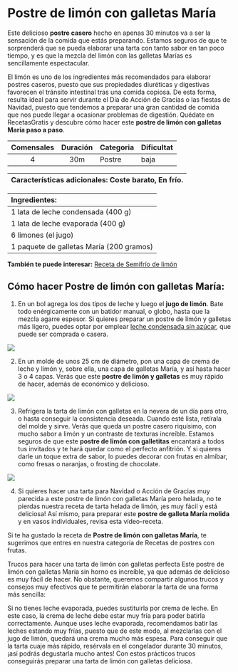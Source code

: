 # Postre de limón con galletas María

Este delicioso **postre casero** hecho en apenas 30 minutos va a ser la sensación de la comida que estás preparando. Estamos seguros de que te sorprenderá que se pueda elaborar una tarta con tanto sabor en tan poco tiempo, y es que la mezcla del limón con las galletas Marías es sencillamente espectacular.

El limón es uno de los ingredientes más recomendados para elaborar postres caseros, puesto que sus propiedades diuréticas y digestivas favorecen el tránsito intestinal tras una comida copiosa. De esta forma, resulta ideal para servir durante el Día de Acción de Gracias o las fiestas de Navidad, puesto que tendemos a preparar una gran cantidad de comida que nos puede llegar a ocasionar problemas de digestión. Quédate en RecetasGratis y descubre cómo hacer este **postre de limón con galletas María paso a paso**.


| Comensales | Duración  | Categoria | Dificultat |
|:----------:|:---------:|:----------|:-----------|
| 4          | 30m       | Postre    | baja       |

| Características adicionales: Coste barato, En frío. |
|:----------------------------------------------------|

| Ingredientes: |
|:-----------------------------------------|
| 1 lata de leche condensada (400 g)       |
| 1 lata de leche evaporada (400 g)        |
| 6 limones (el jugo)                      |
| 1 paquete de galletas María (200 gramos) |

**También te puede interesar:** [Receta de Semifrío de limón](https://www.recetasgratis.net/receta-de-postre-de-limon-con-galletas-maria-44709.html#nutritional-info)

## Cómo hacer Postre de limón con galletas María: 

1. En un bol agrega los dos tipos de leche y luego el **jugo de limón**. Bate todo enérgicamente con un batidor manual, o globo, hasta que la mezcla agarre espesor. Si quieres preparar un postre de limón y galletas más ligero, puedes optar por emplear [leche condensada sin azúcar](https://www.recetasgratis.net/receta-de-leche-condensada-sin-azucar-55895.html), que puede ser comprada o casera.

![](https://cdn0.recetasgratis.net/es/posts/9/0/7/postre_de_limon_con_galletas_maria_44709_paso_0_orig.jpg)

2. En un molde de unos 25 cm de diámetro, pon una capa de crema de leche y limón y, sobre ella, una capa de galletas María, y así hasta hacer 3 o 4 capas. Verás que este **postre de limón y galletas** es muy rápido de hacer, además de económico y delicioso.

![](https://cdn0.recetasgratis.net/es/posts/9/0/7/postre_de_limon_con_galletas_maria_44709_paso_1_orig.jpg)

3. Refrigera la tarta de limón con galletas en la nevera de un día para otro, o hasta conseguir la consistencia deseada. Cuando esté lista, retírala del molde y sirve. Verás que queda un postre casero riquísimo, con mucho sabor a limón y un contraste de texturas increíble. Estamos seguros de que este **postre de limón con galletitas** encantará a todos tus invitados y te hará quedar como el perfecto anfitrión. Y si quieres darle un toque extra de sabor, lo puedes decorar con frutas en almíbar, como fresas o naranjas, o frosting de chocolate.

![](https://cdn0.recetasgratis.net/es/posts/9/0/7/postre_de_limon_con_galletas_maria_44709_paso_2_orig.jpg)

4. Si quieres hacer una tarta para Navidad o Acción de Gracias muy parecida a este postre de limón con galletas María pero helada, no te pierdas nuestra receta de tarta helada de limón, ¡es muy fácil y está deliciosa! Así mismo, para preparar este **postre de galleta María molida** y en vasos individuales, revisa esta vídeo-receta.

Si te ha gustado la receta de **Postre de limón con galletas María**, te sugerimos que entres en nuestra categoría de Recetas de postres con frutas.

Trucos para hacer una tarta de limón con galletas perfecta
Este postre de limón con galletas María sin horno es increíble, ya que además de delicioso es muy fácil de hacer. No obstante, queremos compartir algunos trucos y consejos muy efectivos que te permitirán elaborar la tarta de una forma más sencilla:

Si no tienes leche evaporada, puedes sustituirla por crema de leche. En este caso, la crema de leche debe estar muy fría para poder batirla correctamente.
Aunque uses leche evaporada, recomendamos batir las leches estando muy frías, puesto que de este modo, al mezclarlas con el jugo de limón, quedará una crema mucho más espesa.
Para conseguir que la tarta cuaje más rápido, resérvala en el congelador durante 30 minutos, ¡así podrás degustarla mucho antes!
Con estos prácticos trucos conseguirás preparar una tarta de limón con galletas deliciosa.
